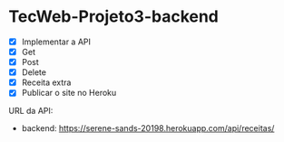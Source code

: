 # TecWeb-Projeto3-backend
- [x] Implementar a API
- [x] Get
- [x] Post
- [x] Delete
- [x] Receita extra
- [x] Publicar o site no Heroku

URL da API:
- backend:
https://serene-sands-20198.herokuapp.com/api/receitas/
